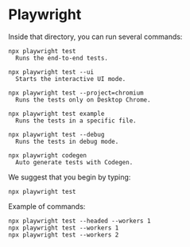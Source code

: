 # Playwright

Inside that directory, you can run several commands:

```
npx playwright test
  Runs the end-to-end tests.

npx playwright test --ui
  Starts the interactive UI mode.

npx playwright test --project=chromium
  Runs the tests only on Desktop Chrome.

npx playwright test example
  Runs the tests in a specific file.

npx playwright test --debug
  Runs the tests in debug mode.

npx playwright codegen
  Auto generate tests with Codegen.
```

We suggest that you begin by typing:

```
npx playwright test
```

Example of commands:

```
npx playwright test --headed --workers 1
npx playwright test --workers 1
npx playwright test --workers 2
```
